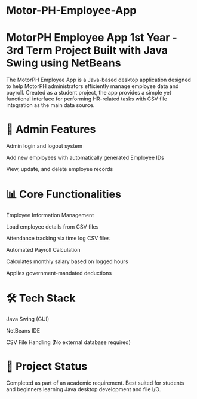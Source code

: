 # Motor-PH-Employee-App
# MotorPH Employee App 1st Year - 3rd Term Project Built with Java Swing using NetBeans
The MotorPH Employee App is a Java-based desktop application designed to help MotorPH administrators efficiently manage employee data and payroll. Created as a student project, the app provides a simple yet functional interface for performing HR-related tasks with CSV file integration as the main data source.

# 🔐 Admin Features
Admin login and logout system

Add new employees with automatically generated Employee IDs

View, update, and delete employee records



# 📊 Core Functionalities
Employee Information Management

Load employee details from CSV files

Attendance tracking via time log CSV files

Automated Payroll Calculation

Calculates monthly salary based on logged hours

Applies government-mandated deductions



# 🛠 Tech Stack
Java Swing (GUI)

NetBeans IDE

CSV File Handling (No external database required)



# 📁 Project Status
Completed as part of an academic requirement. Best suited for students and beginners learning Java desktop development and file I/O.


